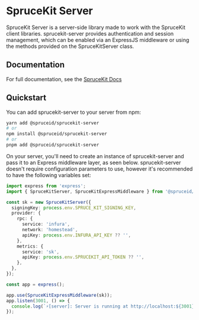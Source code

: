 # SpruceKit Server

SpruceKit Server is a server-side library made to work with the SpruceKit client libraries. sprucekit-server provides authentication and session management, which can be enabled via an ExpressJS middleware or using the methods provided on the SpruceKitServer class.

## Documentation

For full documentation, see the [SpruceKit Docs](https://sprucekit.dev)

## Quickstart

You can add sprucekit-server to your server from npm:

```bash
yarn add @spruceid/sprucekit-server
# or
npm install @spruceid/sprucekit-server
# or
pnpm add @spruceid/sprucekit-server
```

On your server, you'll need to create an instance of sprucekit-server and pass it to an Express middleware layer, as seen below. sprucekit-server doesn't require configuration parameters to use, however it's recommended to have the following variables set:

```typescript
import express from 'express';
import { SpruceKitServer, SpruceKitExpressMiddleware } from '@spruceid/sprucekit-server';

const sk = new SpruceKitServer({
  signingKey: process.env.SPRUCE_KIT_SIGNING_KEY,
  provider: {
    rpc: {
      service: 'infura',
      network: 'homestead',
      apiKey: process.env.INFURA_API_KEY ?? '',
    },
    metrics: {
      service: 'sk',
      apiKey: process.env.SPRUCEKIT_API_TOKEN ?? '',
    },
  },
});

const app = express();

app.use(SpruceKitExpressMiddleware(sk));
app.listen(3001, () => {
  console.log(`⚡️[server]: Server is running at http://localhost:${3001}`);
});
```
